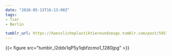 ```yaml
---
date: "2010-05-13T16:13:00Z"
tags:
- Tier
- Berlin

tumblr_url: https://haesslicheplastiktiereundzeugs.tumblr.com/post/595728498
---
```

{{< figure src="tumblr_l2ddx1qP5y1qbfzcmo1_1280jpg" >}} 
